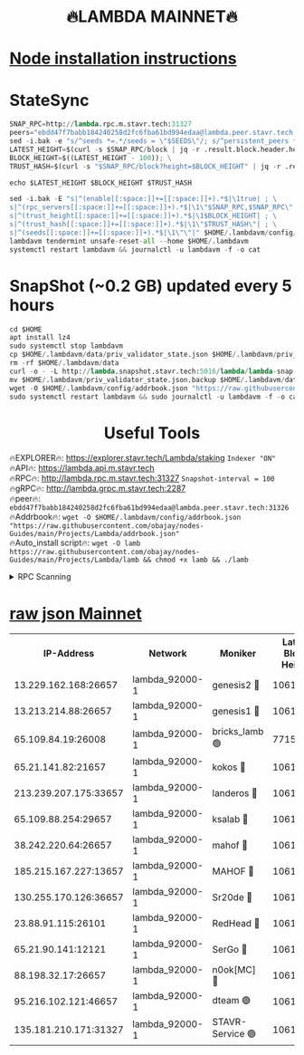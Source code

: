 <h1 align="center"> 🔥LAMBDA MAINNET🔥</h1>


[Node installation instructions](https://github.com/obajay/nodes-Guides/tree/main/Projects/Lambda)
=


# StateSync
```python
SNAP_RPC=http://lambda.rpc.m.stavr.tech:31327
peers="ebdd47f7babb184240258d2fc6fba61bd994edaa@lambda.peer.stavr.tech:31326" 
sed -i.bak -e "s/^seeds *=.*/seeds = \"$SEEDS\"/; s/^persistent_peers *=.*/persistent_peers = \"$PEERS\"/" $HOME/.lambdavm/config/config.toml
LATEST_HEIGHT=$(curl -s $SNAP_RPC/block | jq -r .result.block.header.height); \
BLOCK_HEIGHT=$((LATEST_HEIGHT - 100)); \
TRUST_HASH=$(curl -s "$SNAP_RPC/block?height=$BLOCK_HEIGHT" | jq -r .result.block_id.hash)

echo $LATEST_HEIGHT $BLOCK_HEIGHT $TRUST_HASH

sed -i.bak -E "s|^(enable[[:space:]]+=[[:space:]]+).*$|\1true| ; \
s|^(rpc_servers[[:space:]]+=[[:space:]]+).*$|\1\"$SNAP_RPC,$SNAP_RPC\"| ; \
s|^(trust_height[[:space:]]+=[[:space:]]+).*$|\1$BLOCK_HEIGHT| ; \
s|^(trust_hash[[:space:]]+=[[:space:]]+).*$|\1\"$TRUST_HASH\"| ; \
s|^(seeds[[:space:]]+=[[:space:]]+).*$|\1\"\"|" $HOME/.lambdavm/config/config.toml
lambdavm tendermint unsafe-reset-all --home $HOME/.lambdavm
systemctl restart lambdavm && journalctl -u lambdavm -f -o cat

```
# SnapShot (~0.2 GB) updated every 5 hours
```python
cd $HOME
apt install lz4
sudo systemctl stop lambdavm
cp $HOME/.lambdavm/data/priv_validator_state.json $HOME/.lambdavm/priv_validator_state.json.backup
rm -rf $HOME/.lambdavm/data
curl -o - -L http://lambda.snapshot.stavr.tech:5016/lambda/lambda-snap.tar.lz4 | lz4 -c -d - | tar -x -C $HOME/.lambdavm --strip-components 2
mv $HOME/.lambdavm/priv_validator_state.json.backup $HOME/.lambdavm/data/priv_validator_state.json
wget -O $HOME/.lambdavm/config/addrbook.json "https://raw.githubusercontent.com/obajay/nodes-Guides/main/Projects/Lambda/addrbook.json"
sudo systemctl restart lambdavm && sudo journalctl -u lambdavm -f -o cat
```
 <h1 align="center"> Useful Tools</h1>

🔥EXPLORER🔥:      https://explorer.stavr.tech/Lambda/staking	        `Indexer "ON"` \
🔥API🔥: 			 		 https://lambda.api.m.stavr.tech \
🔥RPC🔥:           http://lambda.rpc.m.stavr.tech:31327	              `Snapshot-interval = 100` \
🔥gRPC🔥:          http://lambda.grpc.m.stavr.tech:2287 \
🔥peer🔥:					 `ebdd47f7babb184240258d2fc6fba61bd994edaa@lambda.peer.stavr.tech:31326` \
🔥Addrbook🔥:    ```wget -O $HOME/.lambdavm/config/addrbook.json "https://raw.githubusercontent.com/obajay/nodes-Guides/main/Projects/Lambda/addrbook.json"``` \
🔥Auto_install script🔥: ```wget -O lamb https://raw.githubusercontent.com/obajay/nodes-Guides/main/Projects/Lambda/lamb && chmod +x lamb && ./lamb```


<details>
<summary>RPC Scanning</summary>

<h2 align="center"> We scan nodes in real time every 4 hours. And we provide the final result of RPC endpoints.
We cannot influence the operation of these nodes in any way. </h2>


```python
If Voting Power is higher than 0 --> then the Node is a validator of the network and may be subject to attack and be a potential threat to the chain.
```
```python
We marked such validators with a red symbol
```

</details>

[raw json Mainnet](https://rpc-check.lambm.stavr.tech/lambm/rpc-lambm-result.json)
=


<table><tr><th>IP-Address</th><th>Network</th><th>Moniker</th><th>Latest Block Height</th><th>Earliest Block Height</th><th>Catching Up</th><th>Tx Index</th><th>Voting Power</th><th>Scan Time</th></tr><tr><td>13.229.162.168:26657</td><td>lambda_92000-1</td><td>genesis2 🔴</td><td>10615962</td><td>1</td><td>False</td><td>on</td><td>16646650</td><td>2023-12-18T15:10:01.396488845UTC</td></tr><tr><td>13.213.214.88:26657</td><td>lambda_92000-1</td><td>genesis1 🔴</td><td>10615962</td><td>1</td><td>False</td><td>on</td><td>107835</td><td>2023-12-18T15:10:05.591363827UTC</td></tr><tr><td>65.109.84.19:26008</td><td>lambda_92000-1</td><td>bricks_lamb 🟢</td><td>7715743</td><td>7581001</td><td>False</td><td>on</td><td>0</td><td>2023-12-18T15:10:17.110261702UTC</td></tr><tr><td>65.21.141.82:21657</td><td>lambda_92000-1</td><td>kokos 🔴</td><td>10615963</td><td>7716001</td><td>False</td><td>off</td><td>546765</td><td>2023-12-18T15:10:08.026851446UTC</td></tr><tr><td>213.239.207.175:33657</td><td>lambda_92000-1</td><td>landeros 🔴</td><td>10615961</td><td>8136001</td><td>False</td><td>off</td><td>936723</td><td>2023-12-18T15:09:55.509013249UTC</td></tr><tr><td>65.109.88.254:29657</td><td>lambda_92000-1</td><td>ksalab 🔴</td><td>10615963</td><td>8715001</td><td>False</td><td>on</td><td>503167</td><td>2023-12-18T15:10:11.192716881UTC</td></tr><tr><td>38.242.220.64:26657</td><td>lambda_92000-1</td><td>mahof 🔴</td><td>10615959</td><td>10131001</td><td>False</td><td>off</td><td>770350</td><td>2023-12-18T15:09:50.657850917UTC</td></tr><tr><td>185.215.167.227:13657</td><td>lambda_92000-1</td><td>MAHOF 🔴</td><td>10615962</td><td>10134001</td><td>False</td><td>on</td><td>2051510</td><td>2023-12-18T15:10:04.660798086UTC</td></tr><tr><td>130.255.170.126:36657</td><td>lambda_92000-1</td><td>Sr20de 🔴</td><td>10615961</td><td>10353001</td><td>False</td><td>off</td><td>671446</td><td>2023-12-18T15:09:56.028627534UTC</td></tr><tr><td>23.88.91.115:26101</td><td>lambda_92000-1</td><td>RedHead 🔴</td><td>10615961</td><td>10515961</td><td>False</td><td>off</td><td>553202</td><td>2023-12-18T15:09:56.373394980UTC</td></tr><tr><td>65.21.90.141:12121</td><td>lambda_92000-1</td><td>SerGo 🔴</td><td>10615963</td><td>10515963</td><td>False</td><td>off</td><td>10551663</td><td>2023-12-18T15:10:11.626382837UTC</td></tr><tr><td>88.198.32.17:26657</td><td>lambda_92000-1</td><td>n0ok[MC] 🔴</td><td>10615965</td><td>10515965</td><td>False</td><td>off</td><td>1578630</td><td>2023-12-18T15:10:16.733855612UTC</td></tr><tr><td>95.216.102.121:46657</td><td>lambda_92000-1</td><td>dteam 🟢</td><td>10615963</td><td>10598501</td><td>False</td><td>off</td><td>0</td><td>2023-12-18T15:10:10.812488231UTC</td></tr><tr><td>135.181.210.171:31327</td><td>lambda_92000-1</td><td>STAVR-Service 🟢</td><td>10615963</td><td>10612501</td><td>False</td><td>on</td><td>0</td><td>2023-12-18T15:10:10.471567610UTC</td></tr></table>

